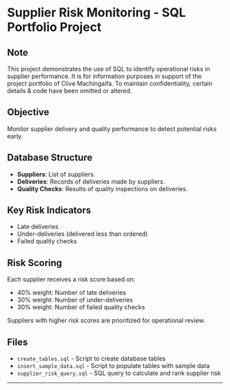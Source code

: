 # Supplier Risk Monitoring - SQL Portfolio Project

## Note
This project demonstrates the use of SQL to identify operational risks in supplier performance. It is for information purposes in support of the project portfolio of Clive Machingaifa. To maintain confidentiality, certain details & code have been omitted or altered.

## Objective
Monitor supplier delivery and quality performance to detect potential risks early.

## Database Structure
- **Suppliers**: List of suppliers.
- **Deliveries**: Records of deliveries made by suppliers.
- **Quality Checks**: Results of quality inspections on deliveries.

## Key Risk Indicators
- Late deliveries
- Under-deliveries (delivered less than ordered)
- Failed quality checks

## Risk Scoring
Each supplier receives a risk score based on:
- 40% weight: Number of late deliveries
- 30% weight: Number of under-deliveries
- 30% weight: Number of failed quality checks

Suppliers with higher risk scores are prioritized for operational review.

## Files
- `create_tables.sql` - Script to create database tables
- `insert_sample_data.sql` - Script to populate tables with sample data
- `supplier_risk_query.sql` - SQL query to calculate and rank supplier risk

---

